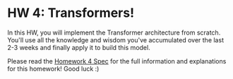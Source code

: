 # HW 4: Transformers!

In this HW, you will implement the Transformer architecture from scratch.
You'll use all the knowledge and wisdom you've accumulated over the
last 2-3 weeks and finally apply it to build this model.

Please read the [Homework 4 Spec](https://mlberkeley.github.io/nmep/docs/homeworks/hw4.html)
for the full information and explanations for this homework! Good luck :)
